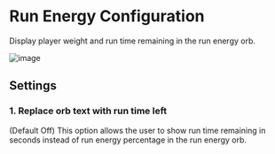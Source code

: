 # Run Energy Configuration
Display player weight and run time remaining in the run energy orb.

![image](https://raw.githubusercontent.com/runelite/wiki/master/img/Run-Energy-example.png)

## Settings
### 1. Replace orb text with run time left
(Default Off) This option allows the user to show run time remaining in seconds instead of run energy percentage in the run energy orb.